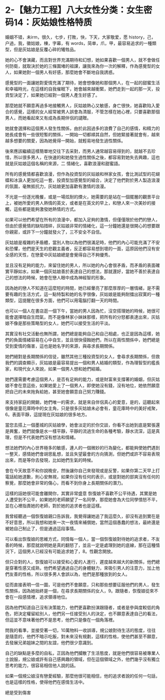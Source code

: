 # 2-【魅力工程】八大女性分类：女生密码14：灰姑娘性格特质

婚姻不错，未irm，很久，七步，打敗，快，下天，大家敬爱，愿 history，己，户過，我，徽姑娘，棟，字幕，有 words，简单，爪，甲，最容易追求的一種類型，但是灰姑娘是反覆心碎的犧牲品。

她的心不會演藏，而且對世界充滿期待和幻想，她如果喜歡一個男人，就不會做任何防衛，就取決於她的三條圍堵的祖課，讓我來為你一次的解釋，作為感覺型的女人，如果她對一個男人有好感，那麼她會不斷地自我誘惑。

感覺型的一面讓她對愛情充滿了期待，她會想像她和那個男人，在一起的甜蜜生活和幸福時光，在這樣的自我催眠下，她會越來越衝緊，她們走到一起的那一天，投資型決定了，如果她已經對一個男人產生好感了。

那麼她就不願意再過多地接觸男人，灰姑娘熱心又敏感，身亡很快，她喜歡陷入愛合的感覺，這樣的女人經常被男人誤會為清服，不管怎樣在她心裡，只要喜歡那個男人，而她看起來又有成為長期伴侶的譴贈。

她就會選擇和這個男人發生性關係，由於此因過多的浪費了自己的感情，和精力的她長成會有一些很短暫的關係，一開始一切都順其自然，但她緊接著就會有，越來越多想要的關愛，因為她覺得一開始，就輕易地發生過性關係。

後來應該繼續這樣簡單地交往下去采對，而男人通常越容易得到的，就越不去珍惜，所以很多男人，在快速的和她發生過性關係之後，都容易對她失去興趣，這也就是灰姑娘這個名稱的來源，二 情緒化，喜歡浪漫和甜蜜語。

所有的感覺情都喜歡浪漫，但作為投資型的灰姑娘和林家女孩，會比測試型的花蝴蝶和冰淚人更加吃這一套，投資型加感覺型的組合，決定了他們對於男人製造浪漫的氛圍，毫無抵抗力，灰姑娘更加喜歡有激情的浪漫。

不光是一份逐光晚餐，或是一場炫耐的煙火，她需要的是站在一個擺層的觀景平台上，被她所愛的男人熱情的英文，或者是在英文的早上，和戀人來一次美妙的接觸，這些都是能夠激發她熱情的方式。

如果可以他們希望在所有的浪漫中，都加入足夠的激情，但僅僅限於他們的戀人，但由於感覺情的缺陷措碎，灰姑娘非常的情緒化，這一分鐘她還是很開心的想要跟你親密，或許下一分鐘就發火了，三不安全不自信。

灰姑娘是複雜的矛盾體，當別人物以為他們很滿足時，他們的內心可能充滿了不安和恐懼，他們是天生的悲觀主義者，反正都容易想到壞的一面，這原因他們沒有安全感的天性，在戀愛中灰姑娘總是會覺得自己不夠優秀。

並且沒有足夠的能力，來留住她的男人，所以她的內心會很矛盾，而矛盾的表面確實平靜如水，如果一個灰姑娘善於表達自己的想法，那就還好，當她不善於表達自己的想法的時候，她會在戀人眼中成為神經智的形象。

因為她的戀人不知道在這麼短的時間，她已經暈亮了那麼厚厚的一層情緒，是不需要有趣的生活方式，這一點特製和她的名字很像，灰姑娘是能夠耐擂出寂寞的一種類型，這提醒在很多方面，他們可以用電腦打翻一天的時間。

也可以一個人在書店逛一個下午，當她的男人因為忙，沒空搭理她的時候，她很可能會選擇暗自生悶氣，而不是像林家小妹妹那樣，把所有的分怒都表達出來，灰姑娘不像是那些策略型的女人，她們可以接受生活的平淡。

其實沒有社交活動也無所謂，她們總是能夠自己和自己相處，也正是因為這樣，她們的負面情緒容易在心中自生，並且很快侵蝕她們，所以在兩性關係中，她們總是受到愛情的傷害，這也是她名字的來源，與尋求長期關係。

她們絕對是長期關係的信徒，雖然其他三種投資型的女人，會尋求長期關係，但救我們的調查顯示，灰姑娘是最容易提出一個和男人結婚的類型，作為理智型的艦長家，和現代女人來說，如果一個男人想和她們結婚。

她們還需要考慮這個男人，是否有足夠的能力，或是財富來支撐著的婚姻，但灰姑娘不會在意這些，如果她愛上了一個男人，即使她沒有錢，沒有地位，她依然願意把自己的未來拖負給她，甚至她會願意自己努力賺錢。

來支持家庭的開銷，她們唯一的需求，就是來自伴侶真心的愛意，是的，這聽起來很像是童花庫時中的女主角，只是很多灰姑娘未必會有，童花庫時中的美好戒聚，6。表面平靜，這提現在灰姑娘的很多地方。

當您去搭上一個墨城的灰姑娘學，她會淡定的於你交談，你看不出她到底是緊張還是興奮，她們就像是水一樣平靜，平靜的流過生命的各種考驗，靜水流深，這是真理，但是不代表她們沒有想法和情緒。

想法她們的內心世界極多的敏感，連人的一個微妙的行為變化，都能夠使她們遇到一整天，感情她們會胡思亂想，並且失望最會的方向猜測，但她們或許不容易表現出來，而是等你去發現，比如她們生氣的時候。

會在今天故意不和你說晚安，然後讓你自己來發現或是反警，如果你第二天早上打電話給她道歉，則心安無視，如果你沒有任何的表示，或是對她的部爽沒有任何的察覺，那麼她會非常的傷心，而看不到你身上長期關係的潛力。

這樣的話她很可能會離開你，其實非常盛意 恢復娘不喜歡不公平待遇，其實是她人遭受到不公平，如果她的老師願望了一名同學，那麼她會為大位同學憤怒不平，並在心裡指責她的老師，對於她的追求者也是這樣。

我曾經聽過一個恢復娘親口告訴我，我覺得讓她追了我這麼久，卻沒有追到實在是不好意思，所以我想和她來一次一夜情來補償她，當然這個愚蠢的想法，最終還是被她自己制止了，但是通過這段事情。

可以看出恢復娘的思維方式，同情每一個人，當一個恢復娘對待她的追求者，不友善的時候，那麼就說明她是真的翻怒了，並且一定是處理到她的底線，那在這種情況下，這個男人已經沒有可能追求她了，8。性觀念開放。

但只合對的人，恢復娘可以接受和心愛的人進行，遲度越來越大的新關係，他們總是穿著性感又成熟，他們希望通過自己的身體魅力，來吸引男人的注意力，加上他們友善的性格，所以很多男人會誤以為，他們是那種放到的女人。

從而直接表明一信一圖，可是他們不會願意，只和那些想要征服他們的男人，發生性關係，因為她始終是一個，在尋求長期關係的女人，9。跟隨者，恢復娘從來不會在一段感情裡，追求領導地位。

因為他們知道自己沒有決策能力，他們更喜歡扮演跟隨者，或者是參與度較低的角色，把決定權留給別人，他們另一任接受別人的決定，也不願意表達自己的看法，但這並不意味著他們不是思考，他們只是像在一個角落裡。

問我的看準，並接受著一切，10萬物料一收誤導，規公娘對待生活的態度，往往是隨意的，他們不暗示吃飯，對未來沒有規劃，這樣的性格，使他們甚至不願意，去發展兄弟姐妹之間的友誼，他們很少意識到。

自己的缺點是多麼的自私，正因為他們攔散了生活態度，就是他們很容易被專業人士說服，規公娘或許有自己感興趣的領域，但在這個領域之外，他們幾乎沒有獨立思考的能力，很容易相信他人說的話。

如果一個規公娘沒有戀愛經驗，那麼他很可能相信，他的追求者說的任何一句話，也是這樣的性格，使得他們在感情生活中。

總是受到傷害